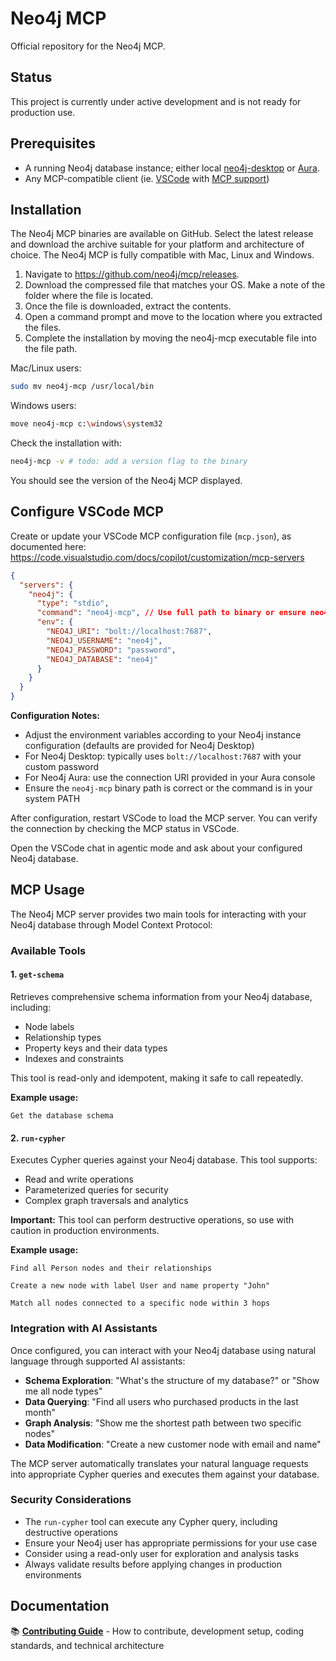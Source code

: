 # Neo4j MCP

Official repository for the Neo4j MCP.

## Status

This project is currently under active development and is not ready for production use.

## Prerequisites

- A running Neo4j database instance; either local [neo4j-desktop](https://neo4j.com/download/) or [Aura](https://neo4j.com/product/auradb/).
- Any MCP-compatible client (ie. [VSCode](https://code.visualstudio.com/) with [MCP support](https://code.visualstudio.com/docs/copilot/customization/mcp-servers))

## Installation

The Neo4j MCP binaries are available on GitHub. Select the latest release and download the archive suitable for your platform and architecture of choice. The Neo4j MCP is fully compatible with Mac, Linux and Windows.

1. Navigate to https://github.com/neo4j/mcp/releases.
2. Download the compressed file that matches your OS. Make a note of the folder where the file is located.
3. Once the file is downloaded, extract the contents.
4. Open a command prompt and move to the location where you extracted the files.
5. Complete the installation by moving the neo4j-mcp executable file into the file path.

Mac/Linux users:

```bash
sudo mv neo4j-mcp /usr/local/bin
```

Windows users:

```bash
move neo4j-mcp c:\windows\system32
```

Check the installation with:

```bash
neo4j-mcp -v # todo: add a version flag to the binary
```

You should see the version of the Neo4j MCP displayed.

## Configure VSCode MCP

Create or update your VSCode MCP configuration file (`mcp.json`), as documented here: https://code.visualstudio.com/docs/copilot/customization/mcp-servers

```json
{
  "servers": {
    "neo4j": {
      "type": "stdio",
      "command": "neo4j-mcp", // Use full path to binary or ensure neo4j-mcp is in PATH
      "env": {
        "NEO4J_URI": "bolt://localhost:7687",
        "NEO4J_USERNAME": "neo4j",
        "NEO4J_PASSWORD": "password",
        "NEO4J_DATABASE": "neo4j"
      }
    }
  }
}
```

<!-- TODO: add claude desktop MCP installation instructions -->

**Configuration Notes:**

- Adjust the environment variables according to your Neo4j instance configuration (defaults are provided for Neo4j Desktop)
- For Neo4j Desktop: typically uses `bolt://localhost:7687` with your custom password
- For Neo4j Aura: use the connection URI provided in your Aura console
- Ensure the `neo4j-mcp` binary path is correct or the command is in your system PATH

After configuration, restart VSCode to load the MCP server. You can verify the connection by checking the MCP status in VSCode.

Open the VSCode chat in agentic mode and ask about your configured Neo4j database.

## MCP Usage

The Neo4j MCP server provides two main tools for interacting with your Neo4j database through Model Context Protocol:

### Available Tools

#### 1. `get-schema`

Retrieves comprehensive schema information from your Neo4j database, including:

- Node labels
- Relationship types
- Property keys and their data types
- Indexes and constraints

This tool is read-only and idempotent, making it safe to call repeatedly.

**Example usage:**

```
Get the database schema
```

#### 2. `run-cypher`

Executes Cypher queries against your Neo4j database. This tool supports:

- Read and write operations
- Parameterized queries for security
- Complex graph traversals and analytics

**Important:** This tool can perform destructive operations, so use with caution in production environments.

**Example usage:**

```
Find all Person nodes and their relationships
```

```
Create a new node with label User and name property "John"
```

```
Match all nodes connected to a specific node within 3 hops
```

### Integration with AI Assistants

Once configured, you can interact with your Neo4j database using natural language through supported AI assistants:

- **Schema Exploration**: "What's the structure of my database?" or "Show me all node types"
- **Data Querying**: "Find all users who purchased products in the last month"
- **Graph Analysis**: "Show me the shortest path between two specific nodes"
- **Data Modification**: "Create a new customer node with email and name"

The MCP server automatically translates your natural language requests into appropriate Cypher queries and executes them against your database.

### Security Considerations

- The `run-cypher` tool can execute any Cypher query, including destructive operations
- Ensure your Neo4j user has appropriate permissions for your use case
- Consider using a read-only user for exploration and analysis tasks
- Always validate results before applying changes in production environments

## Documentation

📚 **[Contributing Guide](CONTRIBUTING.md)** - How to contribute, development setup, coding standards, and technical architecture

